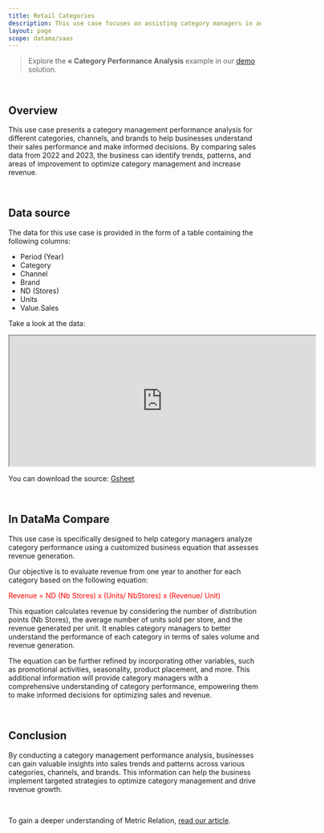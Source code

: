 ```yaml
---
title: Retail Categories
description: This use case focuses on assisting category managers in analyzing category performance using a tailored business equation to evaluate revenue generation.
layout: page
scope: datama/saas
---
```


> Explore the **« Category Performance Analysis** example in our [demo](https://app.datama.io) solution.

<br>

## Overview 

This use case presents a category management performance analysis for different categories, channels, and brands to help businesses understand their sales performance and make informed decisions. By comparing sales data from 2022 and 2023, the business can identify trends, patterns, and areas of improvement to optimize category management and increase revenue.

<br>

## Data source

The data for this use case is provided in the form of a table containing the following columns:

- Period (Year)
- Category
- Channel
- Brand
- ND (Stores)
- Units
- Value.Sales

Take a look at the data:

<center><iframe src="https://docs.google.com/spreadsheets/d/e/2PACX-1vTXYphkUS8WX6Wa4GZp5LBisnEOoqdLyp9darrXuIJPqmsnv_f8Tvhq_0sNX7L2uVfIaJjonTP2j8Fm/pubhtml?gid=1538112802&amp;single=true&amp;widget=true&amp;headers=false#" width="610" height="260"></iframe></center>

You can download the source: [Gsheet](https://docs.google.com/spreadsheets/d/1bNEeqm5CfpPmYPr_t4ff1xcJkSBKoVvwJd4vKB0sDzs/edit#gid=1538112802)

<br>

## In DataMa Compare

This use case is specifically designed to help category managers analyze category performance using a customized business equation that assesses revenue generation.


Our objective is to evaluate revenue from one year to another for each category based on the following equation:


<span style="color:red"> Revenue = ND (Nb Stores) x (Units/ NbStores) x (Revenue/ Unit) </span>


This equation calculates revenue by considering the number of distribution points (Nb Stores), the average number of units sold per store, and the revenue generated per unit. It enables category managers to better understand the performance of each category in terms of sales volume and revenue generation.

The equation can be further refined by incorporating other variables, such as promotional activities, seasonality, product placement, and more. This additional information will provide category managers with a comprehensive understanding of category performance, empowering them to make informed decisions for optimizing sales and revenue.

<br>

## Conclusion 

By conducting a category management performance analysis, businesses can gain valuable insights into sales trends and patterns across various categories, channels, and brands. This information can help the business implement targeted strategies to optimize category management and drive revenue growth.


<br>

To gain a deeper understanding of Metric Relation, [read our article]({{site.url}}/{{site.baseurl}}/core-app/header/input/metric-relation).

